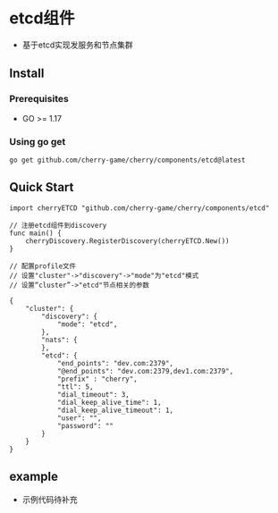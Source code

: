 # etcd组件
- 基于etcd实现发服务和节点集群

## Install

### Prerequisites
- GO >= 1.17

### Using go get
```
go get github.com/cherry-game/cherry/components/etcd@latest
```


## Quick Start
```
import cherryETCD "github.com/cherry-game/cherry/components/etcd"
```


```
// 注册etcd组件到discovery
func main() {
    cherryDiscovery.RegisterDiscovery(cherryETCD.New())
}

// 配置profile文件
// 设置"cluster"->"discovery"->"mode"为"etcd"模式
// 设置“cluster”->"etcd"节点相关的参数

{
    "cluster": {
        "discovery": {
            "mode": "etcd",
        },
        "nats": {
        },
        "etcd": {
            "end_points": "dev.com:2379",
            "@end_points": "dev.com:2379,dev1.com:2379",
            "prefix" : "cherry",
            "ttl": 5,
            "dial_timeout": 3,
            "dial_keep_alive_time": 1,
            "dial_keep_alive_timeout": 1,
            "user": "",
            "password": ""
        }
    }
}

```

## example
- 示例代码待补充